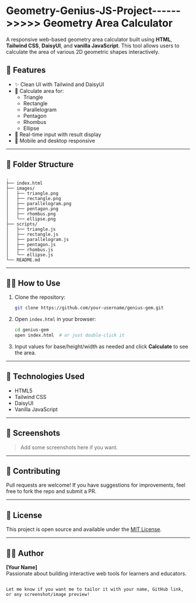 # Geometry-Genius-JS-Project------>>>>> Geometry Area Calculator

A responsive web-based geometry area calculator built using **HTML**, **Tailwind CSS**, **DaisyUI**, and **vanilla JavaScript**. This tool allows users to calculate the area of various 2D geometric shapes interactively.

## 🔷 Features

- ✨ Clean UI with Tailwind and DaisyUI
- 📏 Calculate area for:
  - Triangle
  - Rectangle
  - Parallelogram
  - Pentagon
  - Rhombus
  - Ellipse
- 🔢 Real-time input with result display
- 📱 Mobile and desktop responsive

---

## 📁 Folder Structure

```
.
├── index.html
├── images/
│   ├── triangle.png
│   ├── rectangle.png
│   ├── parallelogram.png
│   ├── pentagon.png
│   ├── rhombus.png
│   └── ellipse.png
├── scripts/
│   ├── triangle.js
│   ├── rectangle.js
│   ├── parallelogram.js
│   ├── pentagon.js
│   ├── rhombus.js
│   └── ellipse.js
└── README.md
```

---

## 🧑‍💻 How to Use

1. Clone the repository:
   ```bash
   git clone https://github.com/your-username/genius-gem.git
   ```

2. Open `index.html` in your browser:
   ```bash
   cd genius-gem
   open index.html  # or just double-click it
   ```

3. Input values for base/height/width as needed and click **Calculate** to see the area.

---

## 🚀 Technologies Used

- HTML5
- Tailwind CSS
- DaisyUI
- Vanilla JavaScript

---

## 📸 Screenshots

> Add some screenshots here if you want.

---

## 🙌 Contributing

Pull requests are welcome! If you have suggestions for improvements, feel free to fork the repo and submit a PR.

---

## 📄 License

This project is open source and available under the [MIT License](LICENSE).

---

## 👨‍🎨 Author

**[Your Name]**  
Passionate about building interactive web tools for learners and educators.

```

Let me know if you want me to tailor it with your name, GitHub link, or any screenshot/image preview!
